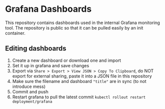 # Grafana Dashboards

This repository contains dashboards used in the internal Grafana monitoring tool. The repository is public so that it can be pulled easily by an init container.


## Editing dashboards

1. Create a new dashboard or download one and import
2. Set it up in grafana and save changes
3. Export via `Share > Export > View JSON > Copy To Clipboard`, do NOT export for external sharing, paste it into a JSON file in this repository
4. Make sure the filename and dashboard `"title"` are in sync (to not introduce mess)
5. Commit and push
6. Restart grafana to pull the latest commit `kubectl rollout restart deployment/grafana`
